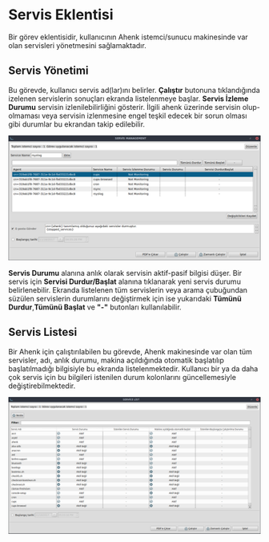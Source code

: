 # Servis Eklentisi

Bir görev eklentisidir, kullanıcının Ahenk istemci/sunucu makinesinde var olan servisleri yönetmesini sağlamaktadır.

## Servis Yönetimi

Bu görevde, kullanıcı servis ad(lar)ını belirler. **Çalıştır** butonuna tıklandığında izelenen servislerin sonuçları ekranda listelenmeye başlar. **Servis İzleme Durumu** servisin izlenilebilirliğini gösterir. İlgili ahenk üzerinde servisin olup-olmaması veya servisin izlenmesine engel teşkil edecek bir sorun olması gibi durumlar bu ekrandan takip edilebilir.

![Im213](images/service-manager.png)

**Servis Durumu** alanına anlık olarak servisin aktif-pasif bilgisi düşer. Bir servis için **Servisi Durdur/Başlat** alanına tıklanarak yeni servis durumu belirlenebilir. Ekranda listelenen tüm servislerin veya arama çubuğundan süzülen servislerin durumlarını değiştirmek için ise yukarıdaki **Tümünü Durdur**,**Tümünü Başlat** ve **"-"** butonları kullanılabilir. 

## Servis Listesi

Bir Ahenk için çalıştırılabilen bu görevde, Ahenk makinesinde var olan tüm servisler, adı, anlık durumu, makina açıldığında otomatik başlatılıp başlatılmadığı bilgisiyle bu ekranda listelenmektedir. Kullanıcı bir ya da daha çok servis için bu bilgileri istenilen durum kolonlarını güncellemesiyle değiştirebilmektedir.

![Im215](images/service-list.png)